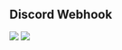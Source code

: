## Discord Webhook

<img src="https://github.com/mrblackvein/Discord-Webhook/blob/master/Screen/discord-webhook.gif">
<img src="https://github.com/mrblackvein/Discord-Webhook/blob/master/Screen/discord-textchannel.png">
